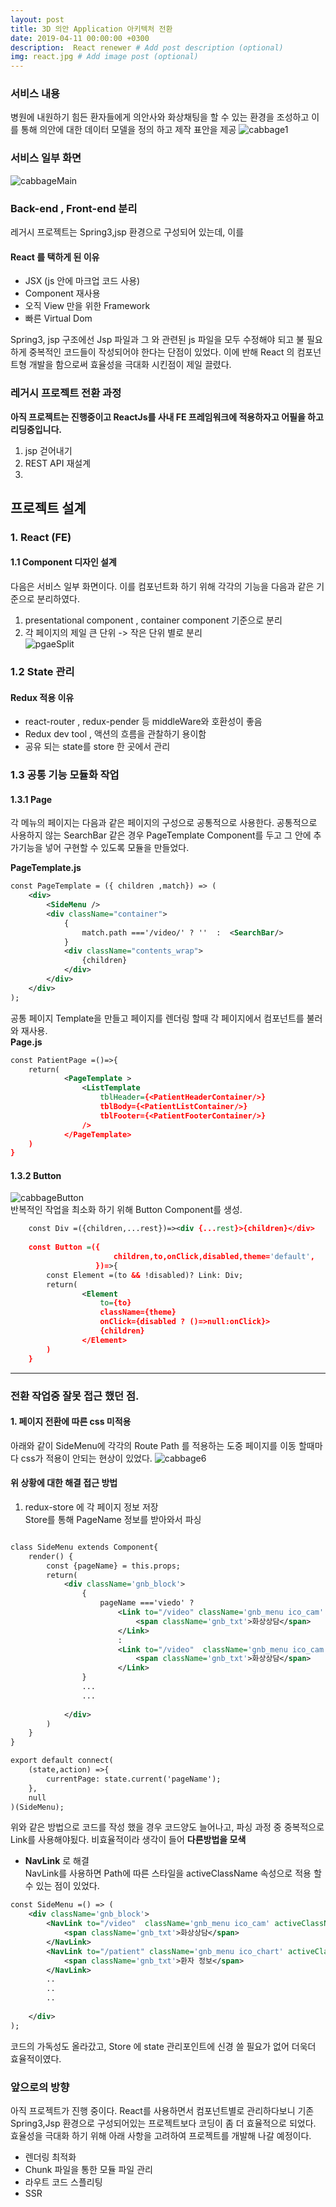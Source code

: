 ```yaml
---
layout: post
title: 3D 의안 Application 아키텍처 전환
date: 2019-04-11 00:00:00 +0300
description:  React renewer # Add post description (optional)
img: react.jpg # Add image post (optional)
---
```

### 서비스 내용  
병원에 내원하기 힘든 환자들에게 의안사와 화상채팅을 할 수 있는 환경을 조성하고 이를 통해 의안에 대한 데이터 모델을 정의 하고 제작 표안을 제공
![cabbage1]({{site.baseurl}}/assets/img/cabbage1.jpg)    

### 서비스 일부 화면    
![cabbageMain]({{site.baseurl}}/assets/img/cabbageMain.jpg)     

### Back-end , Front-end 분리  
레거시 프로젝트는 Spring3,jsp 환경으로 구성되어 있는데, 이를   

#### React 를 택하게 된 이유   
- JSX (js 안에 마크업 코드 사용)
- Component 재사용 
- 오직 View 만을 위한 Framework
- 빠른 Virtual Dom  

Spring3, jsp 구조에선 Jsp 파일과 그 와 관련된 js 파일을 모두 수정해야 되고 불 필요하게 중복적인 코드들이 작성되어야 한다는 단점이 있었다. 이에 반해 React 의 컴포넌트형 개발을 함으로써 효율성을 극대화 시킨점이 제일 끌렸다.  


### 레거시 프로젝트 전환 과정
**아직 프로젝트는 진행중이고 ReactJs를 사내 FE 프레임워크에 적용하자고 어필을 하고 리딩중입니다.**
1. jsp 걷어내기
2. REST API 재설계
3. 
## 프로젝트 설계
### 1. React (FE)
#### 1.1 Component 디자인 설계 
다음은 서비스 일부 화면이다. 이를 컴포넌트화 하기 위해 각각의 기능을 다음과 같은 기준으로 분리하였다.  
1. presentational component , container component 기준으로 분리 
2. 각 페이지의 제일 큰 단위 -> 작은 단위 별로 분리  
![pgaeSplit]({{site.baseurl}}/assets/img/pgaeSplit.jpg)     

### 1.2 State 관리
#### Redux 적용 이유    
- react-router , redux-pender 등 middleWare와 호환성이 좋음
- Redux dev tool , 액션의 흐름을 관찰하기 용이함
- 공유 되는 state를 store 한 곳에서 관리  
 
### 1.3 공통 기능 모듈화 작업
#### 1.3.1 Page
각 메뉴의 페이지는 다음과 같은 페이지의 구성으로 공통적으로 사용한다. 공통적으로 사용하지 않는 SearchBar 같은 경우 
PageTemplate Component를 두고 그 안에 추가기능을 넣어 구현할 수 있도록 모듈을 만들었다.    
  
**PageTemplate.js**  
```xml       
const PageTemplate = ({ children ,match}) => (
    <div>
        <SideMenu />
        <div className="container">
            {
                match.path ==='/video/' ? ''  :  <SearchBar/>
            }
            <div className="contents_wrap">
                {children}
            </div>
        </div>
    </div>
);


```
공통 페이지 Template을 만들고 페이지를 렌더링 할때 각 페이지에서 컴포넌트를 불러와 재사용.  
**Page.js**  
```xml   
const PatientPage =()=>{
    return(
            <PageTemplate >
                <ListTemplate
                    tblHeader={<PatientHeaderContainer/>}
                    tblBody={<PatientListContainer/>}
                    tblFooter={<PatientFooterContainer/>}
                />
            </PageTemplate>
    )
}
```

#### 1.3.2 Button 
![cabbageButton]({{site.baseurl}}/assets/img/cabbageButton.jpg)    
반복적인 작업을 최소화 하기 위해 Button Component를 생성. 
```xml     
    const Div =({children,...rest})=><div {...rest}>{children}</div>
    
    const Button =({
                       children,to,onClick,disabled,theme='default',
                   })=>{
        const Element =(to && !disabled)? Link: Div;
        return(
                <Element
                    to={to}
                    className={theme}
                    onClick={disabled ? ()=>null:onClick}>
                    {children}
                </Element>
        )
    }
```    


--------------------------------------------------------------  

### 전환 작업중 잘못 접근 했던 점.
#### 1. 페이지 전환에 따른 css 미적용
아래와 같이 SideMenu에 각각의 Route Path 를 적용하는 도중 페이지를 이동 할때마다 css가 적용이 안되는 현상이 있었다.
![cabbage6]({{site.baseurl}}/assets/img/cabbage6.jpg)  
  
#### 위 상황에 대한 해결 접근 방법 
1. redux-store 에 각 페이지 정보 저장  
Store를 통해 PageName 정보를 받아와서 파싱    

```xml     

class SideMenu extends Component{
    render() {
        const {pageName} = this.props;
        return(
            <div className='gnb_block'>
                {
                    pageName ==='viedo' ?
                        <Link to="/video" className='gnb_menu ico_cam' >
                            <span className='gnb_txt'>화상상담</span>
                        </Link>
                        :
                        <Link to="/video"  className='gnb_menu ico_cam selected'>
                            <span className='gnb_txt'>화상상담</span>
                        </Link>
                }
                ...
                ...
                
            </div>
        )
    }
}

export default connect(
    (state,action) =>{
        currentPage: state.current('pageName');
    },
    null
)(SideMenu);
```  
위와 같은 방법으로 코드를 작성 했을 경우 코드양도 늘어나고, 파싱 과정 중 중복적으로 Link를 사용해야됬다. 비효율적이라 생각이 들어 **다른방법을 모색**    
- **NavLink** 로 해결  
NavLink를 사용하면 Path에 따른 스타일을 activeClassName 속성으로 적용 할수 있는 점이 있었다.  

```xml    
const SideMenu =() => (
    <div className='gnb_block'>
        <NavLink to="/video"  className='gnb_menu ico_cam' activeClassName="gnb_menu ico_cam selected" >
            <span className='gnb_txt'>화상상담</span>
        </NavLink>
        <NavLink to="/patient" className='gnb_menu ico_chart' activeClassName='gnb_menu ico_chart selected'>
            <span className='gnb_txt'>환자 정보</span>
        </NavLink>
        ..
        ..
        ..
              
    </div>
);
```  
코드의 가독성도 올라갔고, Store 에 state 관리포인트에 신경 쓸 필요가 없어 더욱더 효율적이였다.

### 앞으로의 방향
아직 프로젝트가 진행 중이다. React를 사용하면서 컴포넌트별로 관리하다보니 기존 Spring3,Jsp 환경으로 구성되어있는 프로젝트보다 코딩이 좀 더 효율적으로 되었다.  
효율성을 극대화 하기 위해 아래 사항을 고려하여 프로젝트를 개발해 나갈 예정이다.
- 렌더링 최적화
- Chunk 파일을 통한 모듈 파일 관리
- 라우트 코드 스플리팅 
- SSR  
